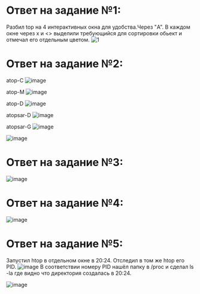 # Ответ на задание №1:
Разбил top на 4 интерактивных окна для удобства.Через "A". В каждом  окне через x и <> выделили требующийся для сортировки обьект и отмечал его отдельным цветом. 
![1](https://user-images.githubusercontent.com/107581500/187031296-4d1a2cd4-e35e-4ae2-8c22-08e7cfae6d7d.JPG)

# Ответ на задание №2:

atop-C
![image](https://user-images.githubusercontent.com/107581500/187034132-9a9b9f6d-9608-42d2-90dd-43915d8396d7.png)

atop-M
![image](https://user-images.githubusercontent.com/107581500/187034145-611fcdfb-a7d2-4fe4-956a-0d7d24393425.png)

atop-D
![image](https://user-images.githubusercontent.com/107581500/187034156-8efaa35a-c3ef-4122-ae1f-dfa9b7b44f3b.png)

atopsar-D
![image](https://user-images.githubusercontent.com/107581500/187034204-759eca50-833c-4b1e-bf48-c14aa459d7e3.png)

atopsar-G
![image](https://user-images.githubusercontent.com/107581500/187034222-7525a08e-a83b-4425-87b8-c40a6b98eb00.png)

![image](https://user-images.githubusercontent.com/107581500/187034379-c9aa1fa8-b115-44f3-88a0-1c41f6bcc885.png)

# Ответ на задание №3:

![image](https://user-images.githubusercontent.com/107581500/187065808-b4a286e3-ccd3-4f84-9700-9a90cc21f633.png)

# Ответ на задание №4:

![image](https://user-images.githubusercontent.com/107581500/187066218-2374639d-0343-4b07-920c-4716af70d7ae.png)

# Ответ на задание №5:
Запустил htop в отдельном окне  в 20:24. Отследил в том же htop его PID. 
![image](https://user-images.githubusercontent.com/107581500/187260771-d2eab2d8-2ce7-41b7-90b2-975f2fd1526c.png)
В соответствии номеру PID нашёл папку в /proc и сделал ls -la где видно что директория создалась в 20:24.

![image](https://user-images.githubusercontent.com/107581500/187263127-ee656a5b-abc4-487e-891d-e376f9218bf6.png)
